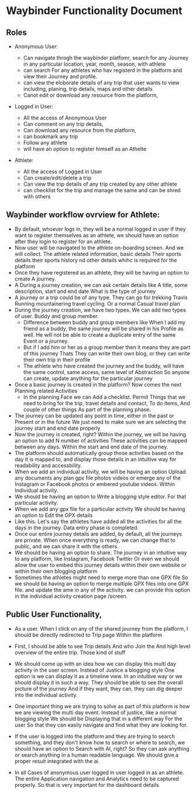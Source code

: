 # Waybinder Functionality  Document

## Roles

- Anonymous User:

    - Can navigate throgh the waybinder platfomr, search for any Journey in any particular location, year, month, season, with athlete
    - can search For any athletes who hav registerd in the platform and view their Journey and profile.
    - can view the eloborate details of any trip that user wants to view including, planing, trip details, maps and other details
    - Canot edit or download any resource from the platform,

- Logged in User:

    - All the access of Anonymous User
    - Can comment on any trip details,
    - Can download any resource from the platform,
    - can bookmark any trip
    - Follow any athlete
    - will have an option to register himself as an Athelte

- Athlete:

    - All the access of Logged in User
    - Can create/edit/delete a trip
    - Can view the trip details of any trip created by any other athlete
    - can checklist for the trip and manage the same and can be shred with others



## Waybinder workflow ovrview for Athlete:

- By default, whoever logs in, they will be a normal logged in user If they want to register themselves as an athlete, we should have an option after they login to register for an athlete.
- Now user will be navigated to the athlete on-boarding screen. And we will collect. The athlete related information, basic details Their sports details their sports history nd other details whihc is required for the platform
- Once they have registered as an athlete, they will be having an option to create A journey.
- A During a journey creation, we can ask certain details like A title, some description, start and end date What is the type of journey
- A journey or a trip could be of any type. They can go for trekking Travis Running mountainering travel cycling. Or a normal Casual travel plan
- During the journey creation, we have two types. We can add two types of user. Buddy and group member.
  - Difference between buddy and group members like When I add my friend as a buddy, the same journey will be shared in his Profile as well. He will not be able to create a duplicate entry of the same Event or a journey.
  - But if I add him or her as a group member then it means they are part of this journey Thats They can write their own blog, or they can write their own trip in their profile
  - The athlete who have created the journey and the buddy, will have the same control, same access, same level of Abstraction So anyone can create, update anything for the particular journey
- Once a basic journey Is created in the platform? Now comes the next Planning related Activities
  - In the planning Face we can Add a checklist. Permit Things that we need to bring for the trip, travel details and contact, To do items, And couple of other things As part of the planning phase.
- The journey can be updated any point in time, either in the past or Present or in the future We just need to make sure we are selecting the journey start and end date properly
- Now the journey is created, right? Within the journey, we will be having an option to add N number of activities These activities can be mapped between any days. Within the start and end date of the journey.
- The platform should automatically group those activities based on the day it is mapped to, and display those details in an intuitive way for readability and accessbility.
- When we add an individual activity, we will be having an option Upload any documents any plan gpx file photos videos or emerge any of the Instagram or Facebook photos or embered youtube videos. Within Individual activity.
- We should be having an option to Write a blogging style editor. For that particular activity.
- When we add any gpx file for a particular activity We should be having an option to Edit the GPX details
- Like this. Let's say the athletes have added all the activities for all the days in the journey. Data entry phase is completed.
- Once our entire journey details are added, by default, all the journeys are private. When once everything is ready, we can change that to public, and we can share it with the others.
- We should be having an option to share. The journey in an intuitive way to any platform, like Instagram, Facebook Twitter Or even we should allow the user to embed this journey details within their own website or within their own blogging platform
- Sometimes the athletes might need to merge more than one GPX file So we should be having an option to merge multiple GPX files into one GPX file. and update the ame in any of the activity. we can provide this option in the individual activity creation page /screen.



## Public User Functionality,

- As a user. When I click on any of the shared journey from the platform, I should be directly redirected to Trip page Within the platform
- First, I should be able to see Trip details And who Join the And high level overview of the entire trip. Those kind of stuff
- We should come up with an idea how we can display this multi day activity in the user screen. Instead of Justice a blogging style One option is we can display it as a timeline view. In an intuitive way or we should display it in such a way. They should be able to see the overall picture of the journey And if they want, they can, they can dig deeper into the individual activity.
- One important thing we are trying to solve as part of this platform is how we are viewing the multi day event. Instead of justice, like a normal blogging style We should be Displaying that in a different way For the user So that they can easily navigate and find what they are looking for.
- If the user is logged into the platform and they are trying to search something, and they don't know how to search or where to search, we should have an option to Search with AI, right? So they can ask anything or search anything in a human readable language. We should give a proper result integrated with the ai.


- In all Cases of anonymous user logged in user logged in as an athlete. The entire Application navigation and Analytics need to be captured properly. So that is very important for the dashboard details
